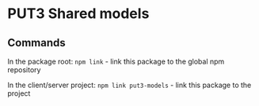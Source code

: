 # PUT3 Shared models

## Commands

In the package root:
`npm link` - link this package to the global npm repository

In the client/server project:
`npm link put3-models` - link this package to the project
